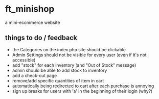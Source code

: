 # ft_minishop
a mini-ecommerce website

## things to do / feedback
* the Categories on the index.php site should be clickable
* Admin Settings should not be visible for every user (even if it's not accessible)
* add "stock" for each inventory (and "Out of Stock" message)
* admin should be able to add stock to inventory
* add a check-out page
* remove/add specific quantities of item in cart
* automatically being redirected to cart after each purchase is annoying
* sign up breaks for users with 'a' in the beginning of their login (why?)

